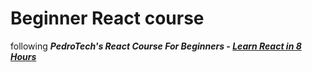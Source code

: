 # Beginner React course

following
**_PedroTech's React Course For Beginners - [Learn React in 8 Hours](https://www.youtube.com/watch?v=f55qeKGgB_M)_**
